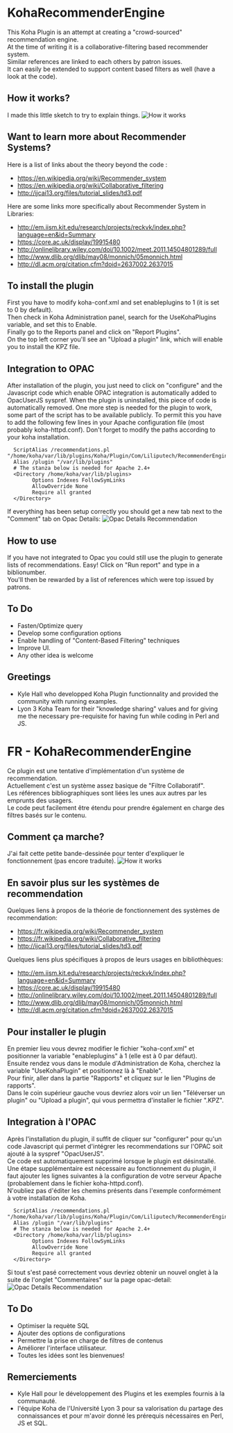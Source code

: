 # KohaRecommenderEngine

This Koha Plugin is an attempt at creating a "crowd-sourced" recommendation engine.<br>
At the time of writing it is a collaborative-filtering based recommender system.<br>
Similar references are linked to each others by patron issues.<br>
It can easily be extended to support content based filters as well (have a look at the code).<br>

## How it works?
I made this little sketch to try to explain things.
![How it works](recommendationsSketch.png)

## Want to learn more about Recommender Systems?
Here is a list of links about the theory beyond the code :
 * https://en.wikipedia.org/wiki/Recommender_system
 * https://en.wikipedia.org/wiki/Collaborative_filtering
 * http://ijcai13.org/files/tutorial_slides/td3.pdf

Here are some links more specifically about Recommender System in Libraries:
 * http://em.iism.kit.edu/research/projects/reckvk/index.php?language=en&id=Summary
 * https://core.ac.uk/display/19915480
 * http://onlinelibrary.wiley.com/doi/10.1002/meet.2011.14504801289/full
 * http://www.dlib.org/dlib/may08/monnich/05monnich.html
 * http://dl.acm.org/citation.cfm?doid=2637002.2637015

## To install the plugin
First you have to modify koha-conf.xml and set enableplugins to 1 (it is set to 0 by default).<br>
Then check in Koha Administration panel, search for the UseKohaPlugins variable, and set this to Enable.<br>
Finally go to the Reports panel and click on "Report Plugins".<br>
On the top left corner you'll see an "Upload a plugin" link, which will enable you to install the KPZ file.<br>

## Integration to OPAC
After installation of the plugin, you just need to click on "configure" and the Javascript code which enable OPAC integration is automatically added to OpacUserJS syspref.
When the plugin is uninstalled, this piece of code is automatically removed.
One more step is needed for the plugin to work, some part of the script has to be available publicly.
To permit this you have to add the following few lines in your Apache configuration file (most probably koha-httpd.conf).
Don't forget to modify the paths according to your koha installation.

```
  ScriptAlias /recommendations.pl "/home/koha/var/lib/plugins/Koha/Plugin/Com/Liliputech/RecommenderEngine/recommendations.pl"
  Alias /plugin "/var/lib/plugins"
  # The stanza below is needed for Apache 2.4+
  <Directory /home/koha/var/lib/plugins>
        Options Indexes FollowSymLinks
        AllowOverride None
        Require all granted
  </Directory>
```

If everything has been setup correctly you should get a new tab next to the "Comment" tab on Opac Details:
![Opac Details Recommendation](opac-detail-screenshot.png)

## How to use
If you have not integrated to Opac you could still use the plugin to generate lists of recommendations.
Easy! Click on "Run report" and type in a biblionumber.<br>
You'll then be rewarded by a list of references which were top issued by patrons.<br>

## To Do
- Fasten/Optimize query<br>
- Develop some configuration options<br>
- Enable handling of "Content-Based Filtering" techniques<br>
- Improve UI.<br>
- Any other idea is welcome<br>

## Greetings
- Kyle Hall who developped Koha Plugin functionnality and provided the community with running examples.
- Lyon 3 Koha Team for their "knowledge sharing" values and for giving me the necessary pre-requisite for having fun while coding in Perl and JS.

# FR - KohaRecommenderEngine

Ce plugin est une tentative d'implémentation d'un système de recommendation.<br>
Actuellement c'est un système assez basique de "Filtre Collaboratif".<br>
Les références bibliographiques sont liées les unes aux autres par les emprunts des usagers.<br>
Le code peut facilement être étendu pour prendre également en charge des filtres basés sur le contenu.<br>

## Comment ça marche?
J'ai fait cette petite bande-dessinée pour tenter d'expliquer le fonctionnement (pas encore traduite).
![How it works](recommendationsSketch.png)

## En savoir plus sur les systèmes de recommendation
Quelques liens à propos de la théorie de fonctionnement des systèmes de recommendation:
 * https://fr.wikipedia.org/wiki/Recommender_system
 * https://fr.wikipedia.org/wiki/Collaborative_filtering
 * http://ijcai13.org/files/tutorial_slides/td3.pdf

Quelques liens plus spécifiques à propos de leurs usages en bibliothèques:
 * http://em.iism.kit.edu/research/projects/reckvk/index.php?language=en&id=Summary
 * https://core.ac.uk/display/19915480
 * http://onlinelibrary.wiley.com/doi/10.1002/meet.2011.14504801289/full
 * http://www.dlib.org/dlib/may08/monnich/05monnich.html
 * http://dl.acm.org/citation.cfm?doid=2637002.2637015

## Pour installer le plugin
En premier lieu vous devrez modifier le fichier "koha-conf.xml" et positionner la variable "enableplugins" à 1 (elle est à 0 par défaut).<br>
Ensuite rendez vous dans le module d'Administration de Koha, cherchez la variable "UseKohaPlugin" et positionnez là à "Enable".<br>
Pour finir, aller dans la partie "Rapports" et cliquez sur le lien "Plugins de rapports".<br>
Dans le coin supérieur gauche vous devriez alors voir un lien "Téléverser un plugin" ou "Upload a plugin", qui vous permettra d'installer le fichier ".KPZ".<br>

## Integration à l'OPAC
Après l'installation du plugin, il suffit de cliquer sur "configurer" pour qu'un code Javascript qui permet d'intégrer les recommendations sur l'OPAC soit ajouté à la syspref "OpacUserJS".<br>
Ce code est automatiquement supprimé lorsque le plugin est désinstallé.<br>
Une étape supplémentaire est nécessaire au fonctionnement du plugin, il faut ajouter les lignes suivantes à la configuration de votre serveur Apache (probablement dans le fichier koha-httpd.conf).<br>
N'oubliez pas d'éditer les chemins présents dans l'exemple conformément à votre installation de Koha.<br>

```
  ScriptAlias /recommendations.pl "/home/koha/var/lib/plugins/Koha/Plugin/Com/Liliputech/RecommenderEngine/recommendations.pl"
  Alias /plugin "/var/lib/plugins"
  # The stanza below is needed for Apache 2.4+
  <Directory /home/koha/var/lib/plugins>
        Options Indexes FollowSymLinks
        AllowOverride None
        Require all granted
  </Directory>
```

Si tout s'est pasé correctement vous devriez obtenir un nouvel onglet à la suite de l'onglet "Commentaires" sur la page opac-detail:
![Opac Details Recommendation](opac-detail-screenshot.png)

## To Do
- Optimiser la requète SQL<br>
- Ajouter des options de configurations<br>
- Permettre la prise en charge de filtres de contenus<br>
- Améliorer l'interface utilisateur.<br>
- Toutes les idées sont les bienvenues!<br>

## Remerciements
- Kyle Hall pour le développement des Plugins et les exemples fournis à la communauté.
- l'équipe Koha de l'Université Lyon 3 pour sa valorisation du partage des connaissances et pour m'avoir donné les prérequis nécessaires en Perl, JS et SQL.
